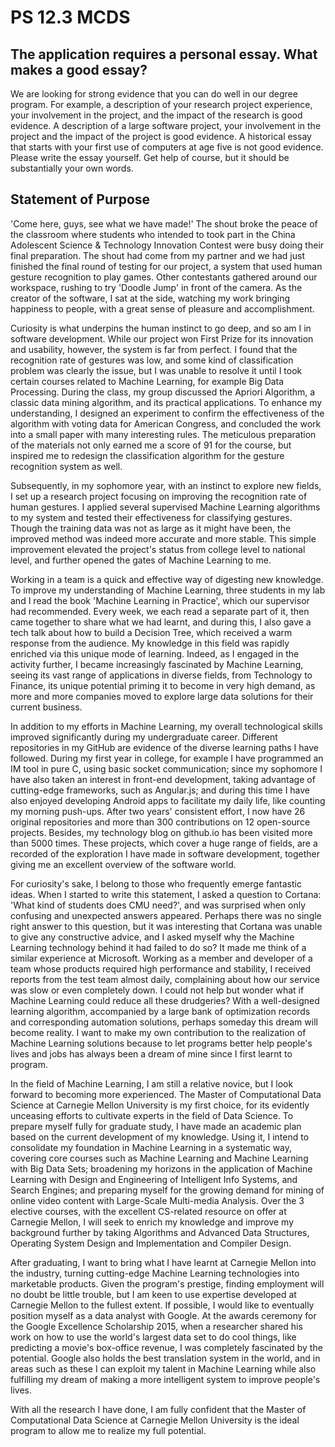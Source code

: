 # PS 12.3 MCDS

## The application requires a personal essay. What makes a good essay?

We are looking for strong evidence that you can do well in our degree program. For example, a description of your research project experience, your involvement in the project, and the impact of the research is good evidence. A description of a large software project, your involvement in the project and the impact of the project is good evidence. A historical essay that starts with your first use of computers at age five is not good evidence. Please write the essay yourself. Get help of course, but it should be substantially your own words.

## Statement of Purpose

'Come here, guys, see what we have made!' The shout broke the peace of the classroom where students who intended to took part in the China Adolescent Science & Technology Innovation Contest were busy doing their final preparation. The shout had come from my partner and we had just finished the final round of testing for our project, a system that used human gesture recognition to play games. Other contestants gathered around our workspace, rushing to try 'Doodle Jump' in front of the camera. As the creator of the software, I sat at the side, watching my work bringing happiness to people, with a great sense of pleasure and accomplishment.

Curiosity is what underpins the human instinct to go deep, and so am I in software development. While our project won First Prize for its innovation and usability, however, the system is far from perfect. I found that the recognition rate of gestures was low, and some kind of classification problem was clearly the issue, but I was unable to resolve it until I took certain courses related to Machine Learning, for example Big Data Processing. During the class, my group discussed the Apriori Algorithm, a classic data mining algorithm, and its practical applications. To enhance my understanding, I designed an experiment to confirm the effectiveness of the algorithm with voting data for American Congress, and concluded the work into a small paper with many interesting rules. The meticulous preparation of the materials not only earned me a score of 91 for the course, but inspired me to redesign the classification algorithm for the gesture recognition system as well.

Subsequently, in my sophomore year, with an instinct to explore new fields, I set up a research project focusing on improving the recognition rate of human gestures. I applied several supervised Machine Learning algorithms to my system and tested their effectiveness for classifying gestures. Though the training data was not as large as it might have been, the improved method was indeed more accurate and more stable. This simple improvement elevated the project's status from college level to national level, and further opened the gates of Machine Learning to me.

Working in a team is a quick and effective way of digesting new knowledge. To improve my understanding of Machine Learning, three students in my lab and I read the book 'Machine Learning in Practice', which our supervisor had recommended. Every week, we each read a separate part of it, then came together to share what we had learnt, and during this, I also gave a tech talk about how to build a Decision Tree, which received a warm response from the audience. My knowledge in this field was rapidly enriched via this unique mode of learning. Indeed, as I engaged in the activity further, I became increasingly fascinated by Machine Learning, seeing its vast range of applications in diverse fields, from Technology to Finance, its unique potential priming it to become in very high demand, as more and more companies moved to explore large data solutions for their current business.

In addition to my efforts in Machine Learning, my overall technological skills improved significantly during my undergraduate career. Different repositories in my GitHub are evidence of the diverse learning paths I have followed. During my first year in college, for example I have programmed an IM tool in pure C, using basic socket communication; since my sophomore I have also taken an interest in front-end development, taking advantage of cutting-edge frameworks, such as Angular.js; and during this time I have also enjoyed developing Android apps to facilitate my daily life, like counting my morning push-ups. After two years' consistent effort, I now have 26 original repositories and more than 300 contributions on 12 open-source projects. Besides, my technology blog on github.io has been visited more than 5000 times. These projects, which cover a huge range of fields, are a recorded of the exploration I have made in software development, together giving me an excellent overview of the software world.

For curiosity's sake, I belong to those who frequently emerge fantastic ideas. When I started to write this statement, I asked a question to Cortana: 'What kind of students does CMU need?', and was surprised when only confusing and unexpected answers appeared. Perhaps there was no single right answer to this question, but it was interesting that Cortana was unable to give any constructive advice, and I asked myself why the Machine Learning technology behind it had failed to do so? It made me think of a similar experience at Microsoft. Working as a member and developer of a team whose products required high performance and stability, I received reports from the test team almost daily, complaining about how our service was slow or even completely down. I could not help but wonder what if Machine Learning could reduce all these drudgeries? With a well-designed learning algorithm, accompanied by a large bank of optimization records and corresponding automation solutions, perhaps someday this dream will become reality. I want to make my own contribution to the realization of Machine Learning solutions because to let programs better help people's lives and jobs has always been a dream of mine since I first learnt to program.

In the field of Machine Learning, I am still a relative novice, but I look forward to becoming more experienced. The Master of Computational Data Science at Carnegie Mellon University is my first choice, for its evidently unceasing efforts to cultivate experts in the field of Data Science. To prepare myself fully for graduate study, I have made an academic plan based on the current development of my knowledge. Using it, I intend to consolidate my foundation in Machine Learning in a systematic way, covering core courses such as Machine Learning and Machine Learning with Big Data Sets; broadening my horizons in the application of Machine Learning with Design and Engineering of Intelligent Info Systems, and Search Engines; and preparing myself for the growing demand for mining of online video content with Large-Scale Multi-media Analysis. Over the 3 elective courses, with the excellent CS-related resource on offer at Carnegie Mellon, I will seek to enrich my knowledge and improve my background further by taking Algorithms and Advanced Data Structures, Operating System Design and Implementation and Compiler Design.

After graduating, I want to bring what I have learnt at Carnegie Mellon into the industry, turning cutting-edge Machine Learning technologies into marketable products. Given the program's prestige, finding employment will no doubt be little trouble, but I am keen to use expertise developed at Carnegie Mellon to the fullest extent. If possible, I would like to eventually position myself as a data analyst with Google. At the awards ceremony for the Google Excellence Scholarship 2015, when a researcher shared his work on how to use the world's largest data set to do cool things, like predicting a movie's box-office revenue, I was completely fascinated by the potential. Google also holds the best translation system in the world, and in areas such as these I can exploit my talent in Machine Learning while also fulfilling my dream of making a more intelligent system to improve people's lives.

With all the research I have done, I am fully confident that the Master of Computational Data Science at Carnegie Mellon University is the ideal program to allow me to realize my full potential.
